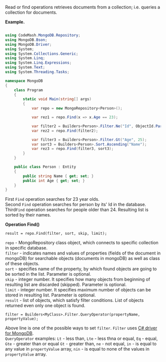 Read or find operations retrieves documents from a collection; i.e. queries a collection for documents.

**Example.**

```csharp

using CodeMash.MongoDB.Repository;
using MongoDB.Bson;
using MongoDB.Driver;
using System;
using System.Collections.Generic;
using System.Linq;
using System.Linq.Expressions;
using System.Text;
using System.Threading.Tasks;

namespace MongoDB
{
    class Program
    {
        static void Main(string[] args)
        {
            var repo = new MongoRepository<Person>();

            var rez1 = repo.Find(x => x.Age == 23);

            var filter2 = Builders<Person>.Filter.Ne("Id", ObjectId.Parse("57adaa90dfb973184c112e00"));
            var rez2 = repo.Find(filter2);

            var filter3 = Builders<Person>.Filter.Gt("Age", 25);
            var sort3 = Builders<Person>.Sort.Ascending("Name");
            var rez3 = repo.Find(filter3, sort3);   
        }
    }

    public class Person : Entity
    {
        public string Name { get; set; }
        public int Age { get; set; }
    }
}
```
First `Find` operation searches for 23 year olds.  
Second `Find` operation searches for person by its' Id in the database.  
Third`Find` operation searches for people older than 24. Resulting list is sorted by their names.   

**Operation Find()**
```
result = repo.Find(filter, sort, skip, limit);
```
`repo` - MongoRepository class object, which connects to specific collection in specific database.  
`filter` - indicates names and values of properties (fields of the document in mongoDB) for searchable objects (documents in mongoDB) as well as class of these objects.   
`sort` - specifies name of the property, by which found objects are going to be sorted in the list. Parameter is optional.  
`skip` - integer number. It specifies how many objects from beginning of resulting list are discarded (skipped). Parameter is optional.  
`limit` - integer number. It specifies maximum number of objects can be stored in resulting list. Parameter is optional.  
`result` - list of objects, which satisfy filter conditions. List of objects returned even only one object is found.  

```
filter = Builders<MyClass>.Filter.QueryOperator(propertyName, propertyValue);
```
Above line is one of the possible ways to set `filter`. `Filter` uses [C# driver for MongoDB](https://docs.mongodb.com/getting-started/csharp/).  
`QueryOperator` examples: `Lt` - less than, `Lte` - less thna or equal, `Eq` - equal, `Gte` - greater than or equal `Gt` - greater than, `ne` - not equal, `in` - is equal to any value in `propertyValue` array, `nin` - is equal to none of the values in `propertyValue` array.